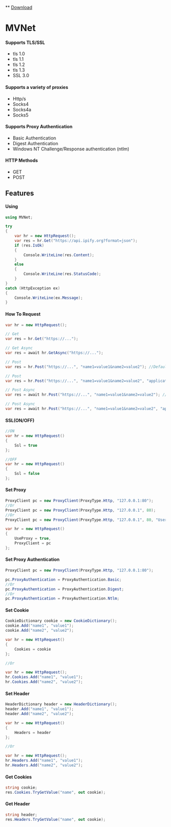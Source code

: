 ** [Download](https://github.com/SoheilMV/MVNet/blob/master/MVNet.zip)
# MVNet
#### Supports TLS/SSL 
- tls 1.0
- tls 1.1
- tls 1.2
- tls 1.3
- SSL 3.0

#### Supports a variety of proxies
- Http/s
- Socks4
- Socks4a
- Socks5

#### Supports Proxy Authentication
- Basic Authentication
- Digest Authentication
- Windows NT Challenge/Response authentication (ntlm)

#### HTTP Methods
- GET
- POST

## Features
#### Using
```csharp
using MVNet;

try
{
    var hr = new HttpRequest();
    var res = hr.Get("https://api.ipify.org?format=json");
    if (res.IsOk)
    {
        Console.WriteLine(res.Content);
    }
    else
    {
        Console.WriteLine(res.StatusCode);
    }
}
catch (HttpException ex)
{
    Console.WriteLine(ex.Message);
}
```
#### How To Request
````csharp
var hr = new HttpRequest();

// Get
var res = hr.Get("https://...");

// Get Async
var res = await hr.GetAsync("https://...");

// Post
var res = hr.Post("https://...", "name1=value1&name2=value2"); //Default ContentType is "application/x-www-form-urlencoded"

// Post
var res = hr.Post("https://...", "name1=value1&name2=value2", "application/x-www-form-urlencoded");

// Post Async
var res = await hr.Post("https://...", "name1=value1&name2=value2"); //Default ContentType is "application/x-www-form-urlencoded"

// Post Async
var res = await hr.Post("https://...", "name1=value1&name2=value2", "application/x-www-form-urlencoded");
````

#### SSL(ON/OFF)
```csharp
//ON
var hr = new HttpRequest()
{
    Ssl = true
};

//OFF
var hr = new HttpRequest()
{
    Ssl = false
};
```

#### Set Proxy
````csharp
ProxyClient pc = new ProxyClient(ProxyType.Http, "127.0.0.1:80");
//Or
ProxyClient pc = new ProxyClient(ProxyType.Http, "127.0.0.1", 80);
//Or
ProxyClient pc = new ProxyClient(ProxyType.Http, "127.0.0.1", 80, "User", "Pass");

var hr = new HttpRequest()
{
    UseProxy = true,
    ProxyClient = pc
};
````

#### Set Proxy Authentication
````csharp
ProxyClient pc = new ProxyClient(ProxyType.Http, "127.0.0.1:80");

pc.ProxyAuthentication = ProxyAuthentication.Basic;
//Or
pc.ProxyAuthentication = ProxyAuthentication.Digest;
//Or
pc.ProxyAuthentication = ProxyAuthentication.Ntlm;
````

#### Set Cookie
```csharp
CookieDictionary cookie = new CookieDictionary();
cookie.Add("name1", "value1");
cookie.Add("name2", "value2");

var hr = new HttpRequest()
{
    Cookies = cookie
};

//Or

var hr = new HttpRequest();
hr.Cookies.Add("name1", "value1");
hr.Cookies.Add("name2", "value2");
```

#### Set Header
```csharp
HeaderDictionary header = new HeaderDictionary();
header.Add("name1", "value1");
header.Add("name2", "value2");

var hr = new HttpRequest()
{
    Headers = header
};

//Or

var hr = new HttpRequest();
hr.Headers.Add("name1", "value1");
hr.Headers.Add("name2", "value2");
```

#### Get Cookies
````csharp
string cookie;
res.Cookies.TryGetValue("name", out cookie);
````

#### Get Header
````csharp
string header;
res.Headers.TryGetValue("name", out cookie);
````
